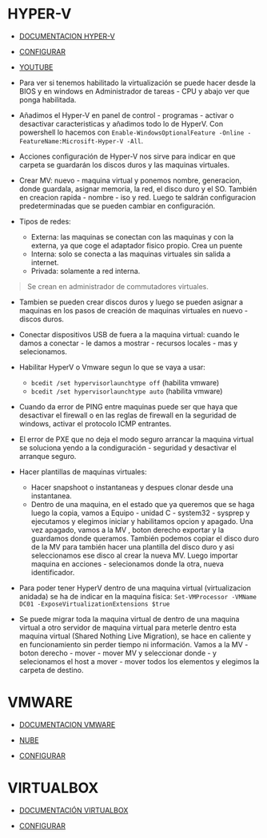 # HYPER-V  

+ [DOCUMENTACION HYPER-V](https://docs.microsoft.com/es-es/virtualization/hyper-v-on-windows/about/)  

+ [CONFIGURAR](https://www.veeam.com/blog/es/how-to-configure-hyperv-virtual-switch.html)  

+ [YOUTUBE](https://www.youtube.com/playlist?list=PLn5IkU1ZhgiaHniso3RdsF12ehcTd0jTD)  

+ Para ver si tenemos habilitado la virtualización se puede hacer desde la BIOS y en windows en Administrador de tareas - CPU y abajo ver que ponga habilitada.  

+ Añadimos el Hyper-V en panel de control - programas - activar o desactivar caracteristicas y añadimos todo lo de HyperV. Con powershell lo hacemos con `Enable-WindowsOptionalFeature -Online - FeatureName:Microsift-Hyper-V -All`.  

+ Acciones configuración de Hyper-V nos sirve para indicar en que carpeta se guardarán los discos duros y las maquinas virtuales.  

+ Crear MV: nuevo - maquina virtual y ponemos nombre, generacion, donde guardala, asignar memoria, la red, el disco duro y el SO. También en creacion rapida - nombre - iso y red. Luego te saldrán configuracion predeterminadas que se pueden cambiar en configuración.  

+ Tipos de redes:  
    - Externa: las maquinas se conectan con las maquinas y con la externa, ya que coge el adaptador fisico propio. Crea un puente
    - Interna: solo se conecta a las maquinas virtuales sin salida a internet.
    - Privada: solamente a red interna.  
> Se crean en administrador de commutadores virtuales.  

+ Tambien se pueden crear discos duros y luego se pueden asignar a maquinas en los pasos de creación de maquinas virtuales en nuevo - discos duros.  

+ Conectar dispositivos USB de fuera a la maquina virtual: cuando le damos a conectar - le damos a mostrar - recursos locales - mas y selecionamos.  

+ Habilitar HyperV o Vmware segun lo que se vaya a usar:  
    - `bcedit /set hypervisorlaunchtype off` (habilita vmware)  
    - `bcedit /set hypervisorlaunchtype auto` (habilita vmware)  

+ Cuando da error de PING entre maquinas puede ser que haya que desactivar el firewall o en las reglas de firewall en la seguridad de windows, activar el protocolo ICMP entrantes.  

+ El error de PXE que no deja el modo seguro arrancar la maquina virtual se soluciona yendo a la condiguración - seguridad y desactivar el arranque seguro.  

+ Hacer plantillas de maquinas virtuales:  
    - Hacer snapshoot o instantaneas y despues clonar desde una instantanea.
    - Dentro de una maquina, en el estado que ya queremos que se haga luego la copia, vamos a Equipo - unidad C - system32 - sysprep y ejecutamos y elegimos iniciar y habilitamos opcion y apagado. Una vez apagado, vamos a la MV , boton derecho exportar y la guardamos donde queramos. También podemos copiar el disco duro de la MV para también hacer una plantilla del disco duro y asi seleccionamos ese disco al crear la nueva MV. Luego importar maquina en acciones - selecionamos donde la otra, nueva identificador.  


+ Para poder tener HyperV dentro de una maquina virtual (virtualizacion anidada) se ha de indicar en la maquina fisica: `Set-VMProcessor -VMName DC01 -ExposeVirtualizationExtensions $true`  

+ Se puede migrar toda la maquina virtual de dentro de una maquina virtual a otro servidor de maquina virtual para meterle dentro esta maquina virtual (Shared Nothing Live Migration), se hace en caliente y en funcionamiento sin perder tiempo ni información. Vamos a la MV - boton derecho - mover - mover MV y seleccionar donde - y selecionamos el host a mover - mover todos los elementos y elegimos la carpeta de destino.  


# VMWARE  

+ [DOCUMENTACION VMWARE](https://www.profesionalreview.com/2020/06/14/vmware-maquina-virtual-guia/)  

+ [NUBE](https://docs.microsoft.com/es-es/azure/vmware-cloudsimple/quickstart-create-private-cloud-vmware-virtual-machine)  

+ [CONFIGURAR](https://docs.vmware.com/es/VMware-Fusion/12/com.vmware.fusion.using.doc/GUID-7705D72C-9D90-4363-8A05-7DC3B2CAFE80.html)  



# VIRTUALBOX  

+ [DOCUMENTACIÓN VIRTUALBOX](https://www.profesionalreview.com/2018/11/21/crear-maquina-virtual-virtualbox/)  

+ [CONFIGURAR](https://www.fpgenred.es/VirtualBox/crear_una_mquina_virtual_a_partir_del_disco_de_otra.html)  

